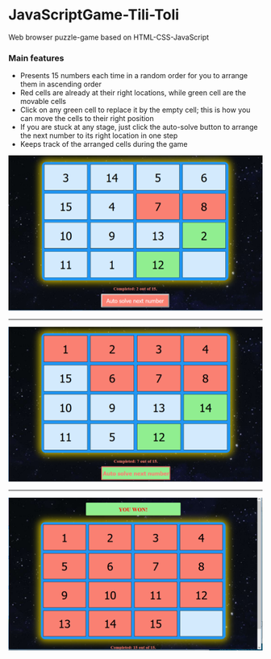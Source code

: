 # JavaScriptGame-Tili-Toli
Web browser puzzle-game based on HTML-CSS-JavaScript


### Main features

* Presents 15 numbers each time in a random order for you to arrange them in ascending order
* Red cells are already at their right locations, while green cell are the movable cells
* Click on any green cell to replace it by the empty cell; this is how you can move the cells to their right position 
* If you are stuck at any stage, just click the auto-solve button to arrange the next number to its right location in one step
* Keeps track of the arranged cells during the game 

<p align="left">
  <img src="Documentation/01 start page.png" alt="Start page" title="Start page" />
</p>
<hr/>
<p align="left">
  <img src="Documentation/02 auto-solve first 4 numbers.png" alt="Auto-solve first 4 numbers" title="Auto-solve first 4 numbers" />
</p>
<hr/>
<p align="left">
  <img src="Documentation/03 game won.png" alt="Game won" title="Game won" />
</p>
